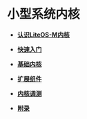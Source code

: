 # 小型系统内核<a name="ZH-CN_TOPIC_0000001124663064"></a>

-   **[认识LiteOS-M内核](认识LiteOS-M内核.md)**  

-   **[快速入门](快速入门.md)**  

-   **[基础内核](基础内核-1.md)**  

-   **[扩展组件](扩展组件.md)**  

-   **[内核调测](内核调测.md)**  

-   **[附录](附录.md)**  


